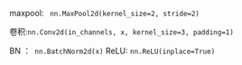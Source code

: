 maxpool: ` nn.MaxPool2d(kernel_size=2, stride=2)`

卷积:`nn.Conv2d(in_channels, x, kernel_size=3, padding=1)`

BN ：` nn.BatchNorm2d(x)`
ReLU:  `nn.ReLU(inplace=True)`